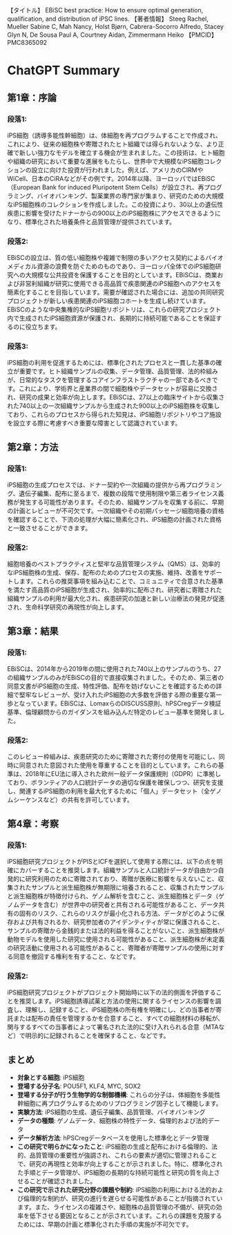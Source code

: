【タイトル】
EBiSC best practice: How to ensure optimal generation, qualification, and distribution of iPSC lines.
【著者情報】
Steeg Rachel, Mueller Sabine C, Mah Nancy, Holst Bjørn, Cabrera-Socorro Alfredo, Stacey Glyn N, De Sousa Paul A, Courtney Aidan, Zimmermann Heiko
【PMCID】
PMC8365092
# ChatGPT Summary
## 第1章：序論

### 段落1:
iPS細胞（誘導多能性幹細胞）は、体細胞を再プログラムすることで作成され、これにより、従来の細胞株や寄贈されたヒト組織では得られないような、より正確で新しい強力なモデルを確立する機会が生まれました。この技術は、ヒト細胞や組織の研究において重要な進展をもたらし、世界中で大規模なiPS細胞コレクションの設立に向けた投資が行われました。例えば、アメリカのCIRMやWiCell、日本のCiRAなどがその例です。2014年以降、ヨーロッパではEBiSC（European Bank for induced Pluripotent Stem Cells）が設立され、再プログラミング、バイオバンキング、製薬業界の専門家が集まり、研究のための大規模なiPS細胞株のコレクションを作成しました。この投資により、30以上の遺伝性疾患に影響を受けたドナーからの900以上のiPS細胞株にアクセスできるようになり、標準化された培養条件と品質管理が提供されています。

### 段落2:
EBiSCの設立は、質の低い細胞株や複雑で制限の多いアクセス契約によるバイオメディカル資源の浪費を防ぐためのものであり、ヨーロッパ全体でのiPS細胞研究への大規模な公共投資を保護することを目的としています。EBiSCは、商業および非営利組織が研究に使用できる高品質で疾患関連のiPS細胞へのアクセスを簡素化することを目指しています。需要が確認された場合には、追加の共同研究プロジェクトが新しい疾患関連のiPS細胞コホートを生成し続けています。EBiSCのような中央集権的なiPS細胞リポジトリは、これらの研究プロジェクト内で生成されたiPS細胞資源が保護され、長期的に持続可能であることを保証するのに役立ちます。

### 段落3:
iPS細胞の利用を促進するためには、標準化されたプロセスと一貫した基準の確立が重要です。ヒト組織サンプルの収集、データ管理、品質管理、法的枠組みが、日常的なタスクを管理するコアインフラストラクチャの一部であるべきです。これにより、学術界と産業界の間で細胞株やデータセットが容易に交換され、研究の成果と効率が向上します。EBiSCは、27以上の臨床サイトから収集された740以上の一次組織サンプルから生成された900以上のiPS細胞株を収集しており、これらのプロセスから得られた知見は、iPS細胞リポジトリやコア施設を設立する際に考慮すべき重要な障害として認識されています。

## 第2章：方法

### 段落1:
iPS細胞の生成プロセスでは、ドナー契約や一次組織の提供から再プログラミング、遺伝子編集、配布に至るまで、複数の段階で使用制限や第三者ライセンス義務が発生する可能性があります。そのため、組織サンプルを収集する前に、早期の計画とレビューが不可欠です。一次組織やその初期パッセージ細胞培養の資格を確認することで、下流の処理が大幅に簡素化され、iPS細胞の計画された資格と一致させることができます。

### 段落2:
細胞培養のベストプラクティスと堅牢な品質管理システム（QMS）は、効率的なiPS細胞株の生成、保存、配布のためのプロセスの実施、維持、改善をサポートします。これらの推奨事項を組み込むことで、コミュニティで合意された基準を満たす高品質のiPS細胞が生成され、効率的に配布され、研究者に寄贈された組織サンプルの利用が最大化され、疾患研究の加速と新しい治療法の発見が促進され、生命科学研究の再現性が向上します。

## 第3章：結果

### 段落1:
EBiSCは、2014年から2019年の間に使用された740以上のサンプルのうち、27の組織サンプルのみがEBiSCの目的で直接収集されました。そのため、第三者の同意文書がiPS細胞の生成、特性評価、配布を妨げないことを確認するための詳細で堅牢なレビューが、受け入れたiPS細胞の大多数を評価する際の重要な第一歩となっています。EBiSCは、LomaxらのDISCUSS原則、hPSCregデータ検証基準、倫理顧問からのガイダンスを組み込んだ特定のレビュー基準を開発しました。

### 段落2:
このレビュー枠組みは、疾患研究のために寄贈された寄付の使用を可能にし、同時に同意された意図された使用を尊重することを目的としています。これらの基準は、2018年にEU法に導入された欧州一般データ保護規則（GDPR）に準拠しており、ボランティアの人口統計データの適切な保護を確保しつつ、研究を支援し、関連するiPS細胞の利用を最大化するために「個人」データセット（全ゲノムシーケンスなど）の共有を許可しています。

## 第4章：考察

### 段落1:
iPS細胞研究プロジェクトがPISとICFを選択して使用する際には、以下の点を明確にカバーすることを推奨します。組織サンプルと人口統計データが自由かつ自発的に研究利用のために寄贈されており、寄贈が医療に影響を与えないこと、収集されたサンプルと派生細胞株が無期限に培養されること、収集されたサンプルと派生細胞株が特徴付けられ、ゲノム解析を含むこと、派生細胞株とデータ（ゲノムデータを含む）が世界中の研究者と共有される可能性があること、データ共有の固有のリスク、これらのリスクが最小化される方法、データがどのように保存および共有されるか、研究参加者のアイデンティティが常に保護されること、サンプルの寄贈から金銭的または法的利益を得ることがないこと、派生細胞株が動物モデルを使用した研究に使用される可能性があること、派生細胞株が未定義の研究活動に使用される可能性があること、寄贈者が寄贈サンプルの使用に対する同意を撤回する権利を有すること、などです。

### 段落2:
iPS細胞研究プロジェクトがプロジェクト開始時に以下の法的側面を評価することを推奨します。iPS細胞誘導試薬と方法の使用に関するライセンスの影響を調査し、理解し、記録すること、iPS細胞株の所有権を明確にし、どの当事者が寄託または配布の責任を管理するかを合意すること、すべての細胞材料の移転が、関与するすべての当事者によって署名された法的に受け入れられる合意（MTAなど）で明示的に記録されることを確保すること、などです。

## まとめ

- **対象とする細胞**: iPS細胞
- **登場する分子名**: POU5F1, KLF4, MYC, SOX2
- **登場する分子が行う生物学的な制御機構**: これらの分子は、体細胞を多能性幹細胞に再プログラムするためのリプログラミング因子として機能します。
- **実験方法**: iPS細胞の生成、遺伝子編集、品質管理、バイオバンキング
- **データの種類**: ゲノムデータ、細胞株の特性データ、倫理的および法的データ
- **データ解析方法**: hPSCregデータベースを使用した標準化とデータ管理
- **この研究で明らかになったこと**: iPS細胞の生成と配布における倫理的、法的、品質管理の重要性が強調され、これらの要素が適切に管理されることで、研究の再現性と効率が向上することが示されました。特に、標準化された手順とデータ管理が、iPS細胞の長期的な持続可能性と研究の質を向上させることが確認されました。
- **この研究で示された研究分野の課題や制約**: iPS細胞の利用における法的および倫理的な制約が、研究の進行を遅らせる可能性があることが指摘されています。また、ライセンスの複雑さや、細胞株の品質管理の不備が、研究の効率を低下させる要因となることが示されています。これらの課題を克服するためには、早期の計画と標準化された手順の実施が不可欠です。